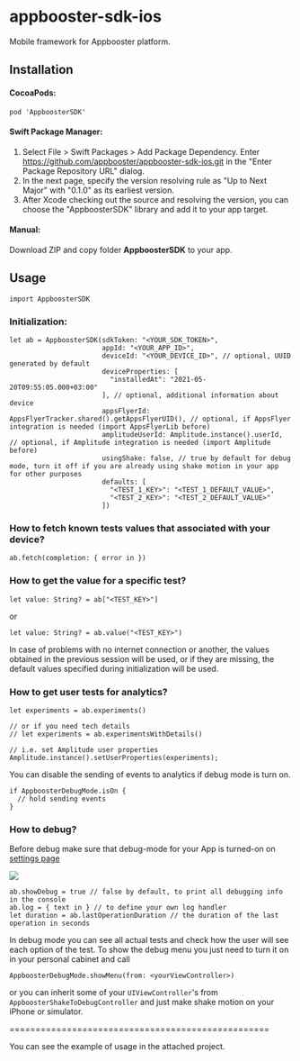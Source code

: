 # appbooster-sdk-ios

Mobile framework for Appbooster platform.

## Installation

#### CocoaPods:

```
pod 'AppboosterSDK'
```

#### Swift Package Manager:

1. Select File > Swift Packages > Add Package Dependency. Enter https://github.com/appbooster/appbooster-sdk-ios.git in the "Enter Package Repository URL" dialog.
2. In the next page, specify the version resolving rule as "Up to Next Major" with "0.1.0" as its earliest version.
3. After Xcode checking out the source and resolving the version, you can choose the "AppboosterSDK" library and add it to your app target.

#### Manual:

Download ZIP and copy folder **AppboosterSDK** to your app.

## Usage

```
import AppboosterSDK
```

### Initialization:

```
let ab = AppboosterSDK(sdkToken: "<YOUR_SDK_TOKEN>",
                       appId: "<YOUR_APP_ID>",
                       deviceId: "<YOUR_DEVICE_ID>", // optional, UUID generated by default
                       deviceProperties: [
                         "installedAt": "2021-05-20T09:55:05.000+03:00"
                       ], // optional, additional information about device
                       appsFlyerId: AppsFlyerTracker.shared().getAppsFlyerUID(), // optional, if AppsFlyer integration is needed (import AppsFlyerLib before)
                       amplitudeUserId: Amplitude.instance().userId, // optional, if Amplitude integration is needed (import Amplitude before)
                       usingShake: false, // true by default for debug mode, turn it off if you are already using shake motion in your app for other purposes
                       defaults: [
                         "<TEST_1_KEY>": "<TEST_1_DEFAULT_VALUE>",
                         "<TEST_2_KEY>": "<TEST_2_DEFAULT_VALUE>"
                       ])
```

### How to fetch known tests values that associated with your device?

```
ab.fetch(completion: { error in })
```

### How to get the value for a specific test?

```
let value: String? = ab["<TEST_KEY>"]
```

or

```
let value: String? = ab.value("<TEST_KEY>")
```

In case of problems with no internet connection or another, the values obtained in the previous session will be used, or if they are missing, the default values specified during initialization will be used.

### How to get user tests for analytics?

```
let experiments = ab.experiments()

// or if you need tech details
// let experiments = ab.experimentsWithDetails()

// i.e. set Amplitude user properties
Amplitude.instance().setUserProperties(experiments);
```

You can disable the sending of events to analytics if debug mode is turn on.

```
if AppboosterDebugMode.isOn {
  // hold sending events
}
```

### How to debug?

Before debug make sure that debug-mode for your App is turned-on on [settings page](https://platform.appbooster.com/ab/settings)

![](https://imgproxy.appbooster.com/9ACImnEbmsO822dynjTjcC_B8aXzbbpPQsOgop2PlBs//aHR0cHM6Ly9hcHBib29zdGVyLWNsb3VkLnMzLmV1LWNlbnRyYWwtMS5hbWF6b25hd3MuY29tLzk0N2M5NzdmLTAwY2EtNDA1Yi04OGQ4LTAzOTM4ZjY4OTAzYi5wbmc.png)

```
ab.showDebug = true // false by default, to print all debugging info in the console
ab.log = { text in } // to define your own log handler
let duration = ab.lastOperationDuration // the duration of the last operation in seconds
```

In debug mode you can see all actual tests and check how the user will see each option of the test.
To show the debug menu you just need to turn it on in your personal cabinet and call

```
AppboosterDebugMode.showMenu(from: <yourViewController>)
```

or you can inherit some of your `UIViewController`'s from `AppboosterShakeToDebugController` and just make shake motion on your iPhone or simulator.

==================================================

You can see the example of usage in the attached project.
